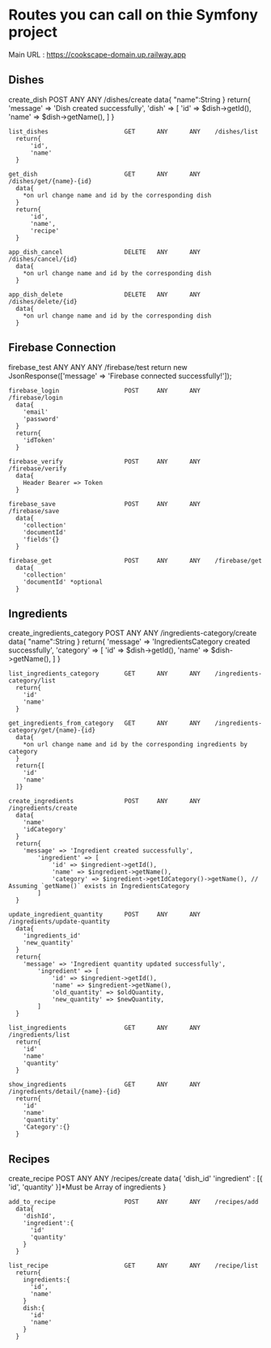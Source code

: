 <h1>Routes you can call on thie Symfony project</h1>

Main URL : <a href="https://cookscape-domain.up.railway.app">https://cookscape-domain.up.railway.app</a>

  <h2>Dishes</h2>
    create_dish                     POST     ANY      ANY    /dishes/create
      data{
        "name":String
      }
      return{
        'message' => 'Dish created successfully',
            'dish' => [
                'id' => $dish->getId(),
                'name' => $dish->getName(),
            ]
      }

    list_dishes                     GET      ANY      ANY    /dishes/list
      return{
          'id',
          'name'
      }

    get_dish                        GET      ANY      ANY    /dishes/get/{name}-{id}
      data{
        *on url change name and id by the corresponding dish
      }
      return{
          'id',
          'name',
          'recipe'
      }

    app_dish_cancel                 DELETE   ANY      ANY    /dishes/cancel/{id}
      data{
        *on url change name and id by the corresponding dish
      }

    app_dish_delete                 DELETE   ANY      ANY    /dishes/delete/{id}
      data{
        *on url change name and id by the corresponding dish
      }

  <h2>Firebase Connection</h2>
    firebase_test                   ANY      ANY      ANY    /firebase/test
      return new JsonResponse(['message' => 'Firebase connected successfully!']);
      
    firebase_login                  POST     ANY      ANY    /firebase/login
      data{
        'email'
        'password'
      }
      return{
        'idToken'
      }
    
    firebase_verify                 POST     ANY      ANY    /firebase/verify
      data{
        Header Bearer => Token
      }

    firebase_save                   POST     ANY      ANY    /firebase/save
      data{
        'collection'
        'documentId'
        'fields'{}
      }
      
    firebase_get                    POST     ANY      ANY    /firebase/get
      data{
        'collection'
        'documentId' *optional
      }

  <h2>Ingredients</h2>
    create_ingredients_category     POST     ANY      ANY    /ingredients-category/create
      data{
        "name":String
      }
      return{
        'message' => 'IngredientsCategory created successfully',
            'category' => [
                'id' => $dish->getId(),
                'name' => $dish->getName(),
            ]
      }

    list_ingredients_category       GET      ANY      ANY    /ingredients-category/list
      return{
        'id'
        'name'
      }

    get_ingredients_from_category   GET      ANY      ANY    /ingredients-category/get/{name}-{id}
      data{
        *on url change name and id by the corresponding ingredients by category
      }
      return{[
        'id'
        'name'
      ]}
    
    create_ingredients              POST     ANY      ANY    /ingredients/create
      data{
        'name'
        'idCategory'
      }
      return{
        'message' => 'Ingredient created successfully',
            'ingredient' => [
                'id' => $ingredient->getId(),
                'name' => $ingredient->getName(),
                'category' => $ingredient->getIdCategory()->getName(), // Assuming `getName()` exists in IngredientsCategory
            ]
      }
    
    update_ingredient_quantity      POST     ANY      ANY    /ingredients/update-quantity
      data{
        'ingredients_id'
        'new_quantity'
      }
      return{
        'message' => 'Ingredient quantity updated successfully',
            'ingredient' => [
                'id' => $ingredient->getId(),
                'name' => $ingredient->getName(),
                'old_quantity' => $oldQuantity,
                'new_quantity' => $newQuantity,
            ]
      }
      
    list_ingredients                GET      ANY      ANY    /ingredients/list
      return{
        'id'
        'name'
        'quantity'
      }
    
    show_ingredients                GET      ANY      ANY    /ingredients/detail/{name}-{id}
      return{
        'id'
        'name'
        'quantity'
        'Category':{}
      }

  <h2>Recipes</h2>
    create_recipe                   POST     ANY      ANY    /recipes/create
      data{
        'dish_id'
        'ingredient' : [{
          'id',
          'quantity'
        }]*Must be Array of ingredients
      }
      
    add_to_recipe                   POST     ANY      ANY    /recipes/add
      data{
        'dishId',
        'ingredient':{
          'id'
          'quantity'
        }
      }
    
    list_recipe                     GET      ANY      ANY    /recipe/list
      return{
        ingredients:{
          'id',
          'name'
        }
        dish:{
          'id'
          'name'
        }
      }
